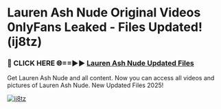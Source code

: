 # Lauren Ash Nude Original Videos 0nlyFans Leaked - Files Updated! (ij8tz)

<h3>🔴 CLICK HERE 🌐==►► <a href="https://tinyurl.com/yrmya6cz" rel="nofollow">Lauren Ash Nude Updated Files</a></h3>

Get Lauren Ash Nude and all content. Now you can access all videos and pictures of Lauren Ash Nude. New Updated Files 2025!

[![ij8tz](https://i.imgur.com/FMdXYCs.gif)](https://tinyurl.com/yrmya6cz)
